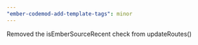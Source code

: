 ```yaml
---
"ember-codemod-add-template-tags": minor
---
```


Removed the isEmberSourceRecent check from updateRoutes()
